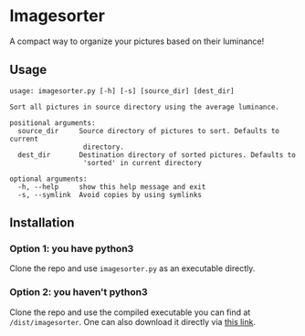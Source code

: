 # Imagesorter
A compact way to organize your pictures based on their luminance!

## Usage

```
usage: imagesorter.py [-h] [-s] [source_dir] [dest_dir]

Sort all pictures in source directory using the average luminance.

positional arguments:
  source_dir     Source directory of pictures to sort. Defaults to current
                  directory.
  dest_dir       Destination directory of sorted pictures. Defaults to
                  'sorted' in current directory

optional arguments:
  -h, --help     show this help message and exit
  -s, --symlink  Avoid copies by using symlinks
```

## Installation

### Option 1: you have python3
Clone the repo and use `imagesorter.py` as an executable directly.

### Option 2: you haven't python3
Clone the repo and use the compiled executable you can find at `/dist/imagesorter`. One can also download it directly via [this link](https://github.com/gabrielefronze/imagesorter/blob/master/dist/imagesorter?raw=true).